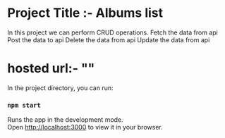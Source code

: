 # Project Title :- Albums list 
In this project we can perform CRUD operations.
 Fetch the data from api
 Post the data to api
 Delete the data from api
 Update the data from api


# hosted url:- ""

In the project directory, you can run:

### `npm start`

Runs the app in the development mode.\
Open [http://localhost:3000](http://localhost:3000) to view it in your browser.


